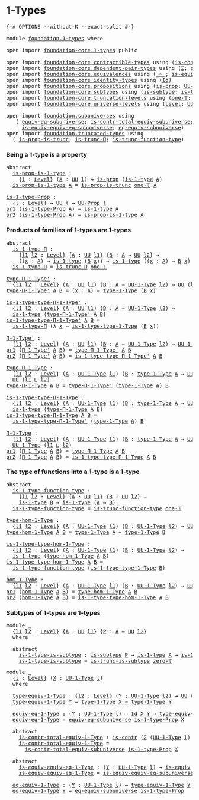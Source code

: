 # 1-Types

<pre class="Agda"><a id="20" class="Symbol">{-#</a> <a id="24" class="Keyword">OPTIONS</a> <a id="32" class="Pragma">--without-K</a> <a id="44" class="Pragma">--exact-split</a> <a id="58" class="Symbol">#-}</a>

<a id="63" class="Keyword">module</a> <a id="70" href="foundation.1-types.html" class="Module">foundation.1-types</a> <a id="89" class="Keyword">where</a>

<a id="96" class="Keyword">open</a> <a id="101" class="Keyword">import</a> <a id="108" href="foundation-core.1-types.html" class="Module">foundation-core.1-types</a> <a id="132" class="Keyword">public</a>

<a id="140" class="Keyword">open</a> <a id="145" class="Keyword">import</a> <a id="152" href="foundation-core.contractible-types.html" class="Module">foundation-core.contractible-types</a> <a id="187" class="Keyword">using</a> <a id="193" class="Symbol">(</a><a id="194" href="foundation-core.contractible-types.html#925" class="Function">is-contr</a><a id="202" class="Symbol">)</a>
<a id="204" class="Keyword">open</a> <a id="209" class="Keyword">import</a> <a id="216" href="foundation-core.dependent-pair-types.html" class="Module">foundation-core.dependent-pair-types</a> <a id="253" class="Keyword">using</a> <a id="259" class="Symbol">(</a><a id="260" href="foundation-core.dependent-pair-types.html#502" class="Record">Σ</a><a id="261" class="Symbol">;</a> <a id="263" href="foundation-core.dependent-pair-types.html#575" class="InductiveConstructor">pair</a><a id="267" class="Symbol">;</a> <a id="269" href="foundation-core.dependent-pair-types.html#592" class="Field">pr1</a><a id="272" class="Symbol">;</a> <a id="274" href="foundation-core.dependent-pair-types.html#604" class="Field">pr2</a><a id="277" class="Symbol">)</a>
<a id="279" class="Keyword">open</a> <a id="284" class="Keyword">import</a> <a id="291" href="foundation-core.equivalences.html" class="Module">foundation-core.equivalences</a> <a id="320" class="Keyword">using</a> <a id="326" class="Symbol">(</a><a id="327" href="foundation-core.equivalences.html#1607" class="Function Operator">_≃_</a><a id="330" class="Symbol">;</a> <a id="332" href="foundation-core.equivalences.html#1542" class="Function">is-equiv</a><a id="340" class="Symbol">)</a>
<a id="342" class="Keyword">open</a> <a id="347" class="Keyword">import</a> <a id="354" href="foundation-core.identity-types.html" class="Module">foundation-core.identity-types</a> <a id="385" class="Keyword">using</a> <a id="391" class="Symbol">(</a><a id="392" href="foundation-core.identity-types.html#641" class="Datatype">Id</a><a id="394" class="Symbol">)</a>
<a id="396" class="Keyword">open</a> <a id="401" class="Keyword">import</a> <a id="408" href="foundation-core.propositions.html" class="Module">foundation-core.propositions</a> <a id="437" class="Keyword">using</a> <a id="443" class="Symbol">(</a><a id="444" href="foundation-core.propositions.html#1246" class="Function">is-prop</a><a id="451" class="Symbol">;</a> <a id="453" href="foundation-core.propositions.html#1322" class="Function">UU-Prop</a><a id="460" class="Symbol">)</a>
<a id="462" class="Keyword">open</a> <a id="467" class="Keyword">import</a> <a id="474" href="foundation-core.subtypes.html" class="Module">foundation-core.subtypes</a> <a id="499" class="Keyword">using</a> <a id="505" class="Symbol">(</a><a id="506" href="foundation-core.subtypes.html#1875" class="Function">is-subtype</a><a id="516" class="Symbol">;</a> <a id="518" href="foundation-core.subtypes.html#3708" class="Function">is-trunc-is-subtype</a><a id="537" class="Symbol">)</a>
<a id="539" class="Keyword">open</a> <a id="544" class="Keyword">import</a> <a id="551" href="foundation-core.truncation-levels.html" class="Module">foundation-core.truncation-levels</a> <a id="585" class="Keyword">using</a> <a id="591" class="Symbol">(</a><a id="592" href="foundation-core.truncation-levels.html#517" class="Function">one-𝕋</a><a id="597" class="Symbol">;</a> <a id="599" href="foundation-core.truncation-levels.html#479" class="Function">zero-𝕋</a><a id="605" class="Symbol">)</a>
<a id="607" class="Keyword">open</a> <a id="612" class="Keyword">import</a> <a id="619" href="foundation-core.universe-levels.html" class="Module">foundation-core.universe-levels</a> <a id="651" class="Keyword">using</a> <a id="657" class="Symbol">(</a><a id="658" href="Agda.Primitive.html#597" class="Postulate">Level</a><a id="663" class="Symbol">;</a> <a id="665" href="foundation-core.universe-levels.html#222" class="Primitive">UU</a><a id="667" class="Symbol">;</a> <a id="669" href="Agda.Primitive.html#810" class="Primitive Operator">_⊔_</a><a id="672" class="Symbol">)</a>

<a id="675" class="Keyword">open</a> <a id="680" class="Keyword">import</a> <a id="687" href="foundation.subuniverses.html" class="Module">foundation.subuniverses</a> <a id="711" class="Keyword">using</a>
   <a id="720" class="Symbol">(</a> <a id="722" href="foundation.subuniverses.html#2900" class="Function">equiv-eq-subuniverse</a><a id="742" class="Symbol">;</a> <a id="744" href="foundation.subuniverses.html#3106" class="Function">is-contr-total-equiv-subuniverse</a><a id="776" class="Symbol">;</a>
     <a id="783" href="foundation.subuniverses.html#3486" class="Function">is-equiv-equiv-eq-subuniverse</a><a id="812" class="Symbol">;</a> <a id="814" href="foundation.subuniverses.html#3843" class="Function">eq-equiv-subuniverse</a><a id="834" class="Symbol">)</a>
<a id="836" class="Keyword">open</a> <a id="841" class="Keyword">import</a> <a id="848" href="foundation.truncated-types.html" class="Module">foundation.truncated-types</a> <a id="875" class="Keyword">using</a>
  <a id="883" class="Symbol">(</a> <a id="885" href="foundation.truncated-types.html#4327" class="Function">is-prop-is-trunc</a><a id="901" class="Symbol">;</a> <a id="903" href="foundation.truncated-types.html#1411" class="Function">is-trunc-Π</a><a id="913" class="Symbol">;</a> <a id="915" href="foundation.truncated-types.html#3294" class="Function">is-trunc-function-type</a><a id="937" class="Symbol">)</a>
</pre>
### Being a 1-type is a property

<pre class="Agda"><a id="986" class="Keyword">abstract</a>
  <a id="is-prop-is-1-type"></a><a id="997" href="foundation.1-types.html#997" class="Function">is-prop-is-1-type</a> <a id="1015" class="Symbol">:</a>
    <a id="1021" class="Symbol">{</a><a id="1022" href="foundation.1-types.html#1022" class="Bound">l</a> <a id="1024" class="Symbol">:</a> <a id="1026" href="Agda.Primitive.html#597" class="Postulate">Level</a><a id="1031" class="Symbol">}</a> <a id="1033" class="Symbol">(</a><a id="1034" href="foundation.1-types.html#1034" class="Bound">A</a> <a id="1036" class="Symbol">:</a> <a id="1038" href="foundation-core.universe-levels.html#222" class="Primitive">UU</a> <a id="1041" href="foundation.1-types.html#1022" class="Bound">l</a><a id="1042" class="Symbol">)</a> <a id="1044" class="Symbol">→</a> <a id="1046" href="foundation-core.propositions.html#1246" class="Function">is-prop</a> <a id="1054" class="Symbol">(</a><a id="1055" href="foundation-core.1-types.html#654" class="Function">is-1-type</a> <a id="1065" href="foundation.1-types.html#1034" class="Bound">A</a><a id="1066" class="Symbol">)</a>
  <a id="1070" href="foundation.1-types.html#997" class="Function">is-prop-is-1-type</a> <a id="1088" href="foundation.1-types.html#1088" class="Bound">A</a> <a id="1090" class="Symbol">=</a> <a id="1092" href="foundation.truncated-types.html#4327" class="Function">is-prop-is-trunc</a> <a id="1109" href="foundation-core.truncation-levels.html#517" class="Function">one-𝕋</a> <a id="1115" href="foundation.1-types.html#1088" class="Bound">A</a>

<a id="is-1-type-Prop"></a><a id="1118" href="foundation.1-types.html#1118" class="Function">is-1-type-Prop</a> <a id="1133" class="Symbol">:</a>
  <a id="1137" class="Symbol">{</a><a id="1138" href="foundation.1-types.html#1138" class="Bound">l</a> <a id="1140" class="Symbol">:</a> <a id="1142" href="Agda.Primitive.html#597" class="Postulate">Level</a><a id="1147" class="Symbol">}</a> <a id="1149" class="Symbol">→</a> <a id="1151" href="foundation-core.universe-levels.html#222" class="Primitive">UU</a> <a id="1154" href="foundation.1-types.html#1138" class="Bound">l</a> <a id="1156" class="Symbol">→</a> <a id="1158" href="foundation-core.propositions.html#1322" class="Function">UU-Prop</a> <a id="1166" href="foundation.1-types.html#1138" class="Bound">l</a>
<a id="1168" href="foundation-core.dependent-pair-types.html#592" class="Field">pr1</a> <a id="1172" class="Symbol">(</a><a id="1173" href="foundation.1-types.html#1118" class="Function">is-1-type-Prop</a> <a id="1188" href="foundation.1-types.html#1188" class="Bound">A</a><a id="1189" class="Symbol">)</a> <a id="1191" class="Symbol">=</a> <a id="1193" href="foundation-core.1-types.html#654" class="Function">is-1-type</a> <a id="1203" href="foundation.1-types.html#1188" class="Bound">A</a>
<a id="1205" href="foundation-core.dependent-pair-types.html#604" class="Field">pr2</a> <a id="1209" class="Symbol">(</a><a id="1210" href="foundation.1-types.html#1118" class="Function">is-1-type-Prop</a> <a id="1225" href="foundation.1-types.html#1225" class="Bound">A</a><a id="1226" class="Symbol">)</a> <a id="1228" class="Symbol">=</a> <a id="1230" href="foundation.1-types.html#997" class="Function">is-prop-is-1-type</a> <a id="1248" href="foundation.1-types.html#1225" class="Bound">A</a>
</pre>
### Products of families of 1-types are 1-types

<pre class="Agda"><a id="1312" class="Keyword">abstract</a>
  <a id="is-1-type-Π"></a><a id="1323" href="foundation.1-types.html#1323" class="Function">is-1-type-Π</a> <a id="1335" class="Symbol">:</a>
    <a id="1341" class="Symbol">{</a><a id="1342" href="foundation.1-types.html#1342" class="Bound">l1</a> <a id="1345" href="foundation.1-types.html#1345" class="Bound">l2</a> <a id="1348" class="Symbol">:</a> <a id="1350" href="Agda.Primitive.html#597" class="Postulate">Level</a><a id="1355" class="Symbol">}</a> <a id="1357" class="Symbol">{</a><a id="1358" href="foundation.1-types.html#1358" class="Bound">A</a> <a id="1360" class="Symbol">:</a> <a id="1362" href="foundation-core.universe-levels.html#222" class="Primitive">UU</a> <a id="1365" href="foundation.1-types.html#1342" class="Bound">l1</a><a id="1367" class="Symbol">}</a> <a id="1369" class="Symbol">{</a><a id="1370" href="foundation.1-types.html#1370" class="Bound">B</a> <a id="1372" class="Symbol">:</a> <a id="1374" href="foundation.1-types.html#1358" class="Bound">A</a> <a id="1376" class="Symbol">→</a> <a id="1378" href="foundation-core.universe-levels.html#222" class="Primitive">UU</a> <a id="1381" href="foundation.1-types.html#1345" class="Bound">l2</a><a id="1383" class="Symbol">}</a> <a id="1385" class="Symbol">→</a>
    <a id="1391" class="Symbol">((</a><a id="1393" href="foundation.1-types.html#1393" class="Bound">x</a> <a id="1395" class="Symbol">:</a> <a id="1397" href="foundation.1-types.html#1358" class="Bound">A</a><a id="1398" class="Symbol">)</a> <a id="1400" class="Symbol">→</a> <a id="1402" href="foundation-core.1-types.html#654" class="Function">is-1-type</a> <a id="1412" class="Symbol">(</a><a id="1413" href="foundation.1-types.html#1370" class="Bound">B</a> <a id="1415" href="foundation.1-types.html#1393" class="Bound">x</a><a id="1416" class="Symbol">))</a> <a id="1419" class="Symbol">→</a> <a id="1421" href="foundation-core.1-types.html#654" class="Function">is-1-type</a> <a id="1431" class="Symbol">((</a><a id="1433" href="foundation.1-types.html#1433" class="Bound">x</a> <a id="1435" class="Symbol">:</a> <a id="1437" href="foundation.1-types.html#1358" class="Bound">A</a><a id="1438" class="Symbol">)</a> <a id="1440" class="Symbol">→</a> <a id="1442" href="foundation.1-types.html#1370" class="Bound">B</a> <a id="1444" href="foundation.1-types.html#1433" class="Bound">x</a><a id="1445" class="Symbol">)</a>
  <a id="1449" href="foundation.1-types.html#1323" class="Function">is-1-type-Π</a> <a id="1461" class="Symbol">=</a> <a id="1463" href="foundation.truncated-types.html#1411" class="Function">is-trunc-Π</a> <a id="1474" href="foundation-core.truncation-levels.html#517" class="Function">one-𝕋</a>

<a id="type-Π-1-Type&#39;"></a><a id="1481" href="foundation.1-types.html#1481" class="Function">type-Π-1-Type&#39;</a> <a id="1496" class="Symbol">:</a>
  <a id="1500" class="Symbol">{</a><a id="1501" href="foundation.1-types.html#1501" class="Bound">l1</a> <a id="1504" href="foundation.1-types.html#1504" class="Bound">l2</a> <a id="1507" class="Symbol">:</a> <a id="1509" href="Agda.Primitive.html#597" class="Postulate">Level</a><a id="1514" class="Symbol">}</a> <a id="1516" class="Symbol">(</a><a id="1517" href="foundation.1-types.html#1517" class="Bound">A</a> <a id="1519" class="Symbol">:</a> <a id="1521" href="foundation-core.universe-levels.html#222" class="Primitive">UU</a> <a id="1524" href="foundation.1-types.html#1501" class="Bound">l1</a><a id="1526" class="Symbol">)</a> <a id="1528" class="Symbol">(</a><a id="1529" href="foundation.1-types.html#1529" class="Bound">B</a> <a id="1531" class="Symbol">:</a> <a id="1533" href="foundation.1-types.html#1517" class="Bound">A</a> <a id="1535" class="Symbol">→</a> <a id="1537" href="foundation-core.1-types.html#720" class="Function">UU-1-Type</a> <a id="1547" href="foundation.1-types.html#1504" class="Bound">l2</a><a id="1549" class="Symbol">)</a> <a id="1551" class="Symbol">→</a> <a id="1553" href="foundation-core.universe-levels.html#222" class="Primitive">UU</a> <a id="1556" class="Symbol">(</a><a id="1557" href="foundation.1-types.html#1501" class="Bound">l1</a> <a id="1560" href="Agda.Primitive.html#810" class="Primitive Operator">⊔</a> <a id="1562" href="foundation.1-types.html#1504" class="Bound">l2</a><a id="1564" class="Symbol">)</a>
<a id="1566" href="foundation.1-types.html#1481" class="Function">type-Π-1-Type&#39;</a> <a id="1581" href="foundation.1-types.html#1581" class="Bound">A</a> <a id="1583" href="foundation.1-types.html#1583" class="Bound">B</a> <a id="1585" class="Symbol">=</a> <a id="1587" class="Symbol">(</a><a id="1588" href="foundation.1-types.html#1588" class="Bound">x</a> <a id="1590" class="Symbol">:</a> <a id="1592" href="foundation.1-types.html#1581" class="Bound">A</a><a id="1593" class="Symbol">)</a> <a id="1595" class="Symbol">→</a> <a id="1597" href="foundation-core.1-types.html#792" class="Function">type-1-Type</a> <a id="1609" class="Symbol">(</a><a id="1610" href="foundation.1-types.html#1583" class="Bound">B</a> <a id="1612" href="foundation.1-types.html#1588" class="Bound">x</a><a id="1613" class="Symbol">)</a>

<a id="is-1-type-type-Π-1-Type&#39;"></a><a id="1616" href="foundation.1-types.html#1616" class="Function">is-1-type-type-Π-1-Type&#39;</a> <a id="1641" class="Symbol">:</a>
  <a id="1645" class="Symbol">{</a><a id="1646" href="foundation.1-types.html#1646" class="Bound">l1</a> <a id="1649" href="foundation.1-types.html#1649" class="Bound">l2</a> <a id="1652" class="Symbol">:</a> <a id="1654" href="Agda.Primitive.html#597" class="Postulate">Level</a><a id="1659" class="Symbol">}</a> <a id="1661" class="Symbol">(</a><a id="1662" href="foundation.1-types.html#1662" class="Bound">A</a> <a id="1664" class="Symbol">:</a> <a id="1666" href="foundation-core.universe-levels.html#222" class="Primitive">UU</a> <a id="1669" href="foundation.1-types.html#1646" class="Bound">l1</a><a id="1671" class="Symbol">)</a> <a id="1673" class="Symbol">(</a><a id="1674" href="foundation.1-types.html#1674" class="Bound">B</a> <a id="1676" class="Symbol">:</a> <a id="1678" href="foundation.1-types.html#1662" class="Bound">A</a> <a id="1680" class="Symbol">→</a> <a id="1682" href="foundation-core.1-types.html#720" class="Function">UU-1-Type</a> <a id="1692" href="foundation.1-types.html#1649" class="Bound">l2</a><a id="1694" class="Symbol">)</a> <a id="1696" class="Symbol">→</a>
  <a id="1700" href="foundation-core.1-types.html#654" class="Function">is-1-type</a> <a id="1710" class="Symbol">(</a><a id="1711" href="foundation.1-types.html#1481" class="Function">type-Π-1-Type&#39;</a> <a id="1726" href="foundation.1-types.html#1662" class="Bound">A</a> <a id="1728" href="foundation.1-types.html#1674" class="Bound">B</a><a id="1729" class="Symbol">)</a>
<a id="1731" href="foundation.1-types.html#1616" class="Function">is-1-type-type-Π-1-Type&#39;</a> <a id="1756" href="foundation.1-types.html#1756" class="Bound">A</a> <a id="1758" href="foundation.1-types.html#1758" class="Bound">B</a> <a id="1760" class="Symbol">=</a>
  <a id="1764" href="foundation.1-types.html#1323" class="Function">is-1-type-Π</a> <a id="1776" class="Symbol">(λ</a> <a id="1779" href="foundation.1-types.html#1779" class="Bound">x</a> <a id="1781" class="Symbol">→</a> <a id="1783" href="foundation-core.1-types.html#869" class="Function">is-1-type-type-1-Type</a> <a id="1805" class="Symbol">(</a><a id="1806" href="foundation.1-types.html#1758" class="Bound">B</a> <a id="1808" href="foundation.1-types.html#1779" class="Bound">x</a><a id="1809" class="Symbol">))</a>

<a id="Π-1-Type&#39;"></a><a id="1813" href="foundation.1-types.html#1813" class="Function">Π-1-Type&#39;</a> <a id="1823" class="Symbol">:</a>
  <a id="1827" class="Symbol">{</a><a id="1828" href="foundation.1-types.html#1828" class="Bound">l1</a> <a id="1831" href="foundation.1-types.html#1831" class="Bound">l2</a> <a id="1834" class="Symbol">:</a> <a id="1836" href="Agda.Primitive.html#597" class="Postulate">Level</a><a id="1841" class="Symbol">}</a> <a id="1843" class="Symbol">(</a><a id="1844" href="foundation.1-types.html#1844" class="Bound">A</a> <a id="1846" class="Symbol">:</a> <a id="1848" href="foundation-core.universe-levels.html#222" class="Primitive">UU</a> <a id="1851" href="foundation.1-types.html#1828" class="Bound">l1</a><a id="1853" class="Symbol">)</a> <a id="1855" class="Symbol">(</a><a id="1856" href="foundation.1-types.html#1856" class="Bound">B</a> <a id="1858" class="Symbol">:</a> <a id="1860" href="foundation.1-types.html#1844" class="Bound">A</a> <a id="1862" class="Symbol">→</a> <a id="1864" href="foundation-core.1-types.html#720" class="Function">UU-1-Type</a> <a id="1874" href="foundation.1-types.html#1831" class="Bound">l2</a><a id="1876" class="Symbol">)</a> <a id="1878" class="Symbol">→</a> <a id="1880" href="foundation-core.1-types.html#720" class="Function">UU-1-Type</a> <a id="1890" class="Symbol">(</a><a id="1891" href="foundation.1-types.html#1828" class="Bound">l1</a> <a id="1894" href="Agda.Primitive.html#810" class="Primitive Operator">⊔</a> <a id="1896" href="foundation.1-types.html#1831" class="Bound">l2</a><a id="1898" class="Symbol">)</a>
<a id="1900" href="foundation-core.dependent-pair-types.html#592" class="Field">pr1</a> <a id="1904" class="Symbol">(</a><a id="1905" href="foundation.1-types.html#1813" class="Function">Π-1-Type&#39;</a> <a id="1915" href="foundation.1-types.html#1915" class="Bound">A</a> <a id="1917" href="foundation.1-types.html#1917" class="Bound">B</a><a id="1918" class="Symbol">)</a> <a id="1920" class="Symbol">=</a> <a id="1922" href="foundation.1-types.html#1481" class="Function">type-Π-1-Type&#39;</a> <a id="1937" href="foundation.1-types.html#1915" class="Bound">A</a> <a id="1939" href="foundation.1-types.html#1917" class="Bound">B</a>
<a id="1941" href="foundation-core.dependent-pair-types.html#604" class="Field">pr2</a> <a id="1945" class="Symbol">(</a><a id="1946" href="foundation.1-types.html#1813" class="Function">Π-1-Type&#39;</a> <a id="1956" href="foundation.1-types.html#1956" class="Bound">A</a> <a id="1958" href="foundation.1-types.html#1958" class="Bound">B</a><a id="1959" class="Symbol">)</a> <a id="1961" class="Symbol">=</a> <a id="1963" href="foundation.1-types.html#1616" class="Function">is-1-type-type-Π-1-Type&#39;</a> <a id="1988" href="foundation.1-types.html#1956" class="Bound">A</a> <a id="1990" href="foundation.1-types.html#1958" class="Bound">B</a>

<a id="type-Π-1-Type"></a><a id="1993" href="foundation.1-types.html#1993" class="Function">type-Π-1-Type</a> <a id="2007" class="Symbol">:</a>
  <a id="2011" class="Symbol">{</a><a id="2012" href="foundation.1-types.html#2012" class="Bound">l1</a> <a id="2015" href="foundation.1-types.html#2015" class="Bound">l2</a> <a id="2018" class="Symbol">:</a> <a id="2020" href="Agda.Primitive.html#597" class="Postulate">Level</a><a id="2025" class="Symbol">}</a> <a id="2027" class="Symbol">(</a><a id="2028" href="foundation.1-types.html#2028" class="Bound">A</a> <a id="2030" class="Symbol">:</a> <a id="2032" href="foundation-core.1-types.html#720" class="Function">UU-1-Type</a> <a id="2042" href="foundation.1-types.html#2012" class="Bound">l1</a><a id="2044" class="Symbol">)</a> <a id="2046" class="Symbol">(</a><a id="2047" href="foundation.1-types.html#2047" class="Bound">B</a> <a id="2049" class="Symbol">:</a> <a id="2051" href="foundation-core.1-types.html#792" class="Function">type-1-Type</a> <a id="2063" href="foundation.1-types.html#2028" class="Bound">A</a> <a id="2065" class="Symbol">→</a> <a id="2067" href="foundation-core.1-types.html#720" class="Function">UU-1-Type</a> <a id="2077" href="foundation.1-types.html#2015" class="Bound">l2</a><a id="2079" class="Symbol">)</a> <a id="2081" class="Symbol">→</a>
  <a id="2085" href="foundation-core.universe-levels.html#222" class="Primitive">UU</a> <a id="2088" class="Symbol">(</a><a id="2089" href="foundation.1-types.html#2012" class="Bound">l1</a> <a id="2092" href="Agda.Primitive.html#810" class="Primitive Operator">⊔</a> <a id="2094" href="foundation.1-types.html#2015" class="Bound">l2</a><a id="2096" class="Symbol">)</a>
<a id="2098" href="foundation.1-types.html#1993" class="Function">type-Π-1-Type</a> <a id="2112" href="foundation.1-types.html#2112" class="Bound">A</a> <a id="2114" href="foundation.1-types.html#2114" class="Bound">B</a> <a id="2116" class="Symbol">=</a> <a id="2118" href="foundation.1-types.html#1481" class="Function">type-Π-1-Type&#39;</a> <a id="2133" class="Symbol">(</a><a id="2134" href="foundation-core.1-types.html#792" class="Function">type-1-Type</a> <a id="2146" href="foundation.1-types.html#2112" class="Bound">A</a><a id="2147" class="Symbol">)</a> <a id="2149" href="foundation.1-types.html#2114" class="Bound">B</a>

<a id="is-1-type-type-Π-1-Type"></a><a id="2152" href="foundation.1-types.html#2152" class="Function">is-1-type-type-Π-1-Type</a> <a id="2176" class="Symbol">:</a>
  <a id="2180" class="Symbol">{</a><a id="2181" href="foundation.1-types.html#2181" class="Bound">l1</a> <a id="2184" href="foundation.1-types.html#2184" class="Bound">l2</a> <a id="2187" class="Symbol">:</a> <a id="2189" href="Agda.Primitive.html#597" class="Postulate">Level</a><a id="2194" class="Symbol">}</a> <a id="2196" class="Symbol">(</a><a id="2197" href="foundation.1-types.html#2197" class="Bound">A</a> <a id="2199" class="Symbol">:</a> <a id="2201" href="foundation-core.1-types.html#720" class="Function">UU-1-Type</a> <a id="2211" href="foundation.1-types.html#2181" class="Bound">l1</a><a id="2213" class="Symbol">)</a> <a id="2215" class="Symbol">(</a><a id="2216" href="foundation.1-types.html#2216" class="Bound">B</a> <a id="2218" class="Symbol">:</a> <a id="2220" href="foundation-core.1-types.html#792" class="Function">type-1-Type</a> <a id="2232" href="foundation.1-types.html#2197" class="Bound">A</a> <a id="2234" class="Symbol">→</a> <a id="2236" href="foundation-core.1-types.html#720" class="Function">UU-1-Type</a> <a id="2246" href="foundation.1-types.html#2184" class="Bound">l2</a><a id="2248" class="Symbol">)</a> <a id="2250" class="Symbol">→</a>
  <a id="2254" href="foundation-core.1-types.html#654" class="Function">is-1-type</a> <a id="2264" class="Symbol">(</a><a id="2265" href="foundation.1-types.html#1993" class="Function">type-Π-1-Type</a> <a id="2279" href="foundation.1-types.html#2197" class="Bound">A</a> <a id="2281" href="foundation.1-types.html#2216" class="Bound">B</a><a id="2282" class="Symbol">)</a>
<a id="2284" href="foundation.1-types.html#2152" class="Function">is-1-type-type-Π-1-Type</a> <a id="2308" href="foundation.1-types.html#2308" class="Bound">A</a> <a id="2310" href="foundation.1-types.html#2310" class="Bound">B</a> <a id="2312" class="Symbol">=</a>
  <a id="2316" href="foundation.1-types.html#1616" class="Function">is-1-type-type-Π-1-Type&#39;</a> <a id="2341" class="Symbol">(</a><a id="2342" href="foundation-core.1-types.html#792" class="Function">type-1-Type</a> <a id="2354" href="foundation.1-types.html#2308" class="Bound">A</a><a id="2355" class="Symbol">)</a> <a id="2357" href="foundation.1-types.html#2310" class="Bound">B</a>

<a id="Π-1-Type"></a><a id="2360" href="foundation.1-types.html#2360" class="Function">Π-1-Type</a> <a id="2369" class="Symbol">:</a>
  <a id="2373" class="Symbol">{</a><a id="2374" href="foundation.1-types.html#2374" class="Bound">l1</a> <a id="2377" href="foundation.1-types.html#2377" class="Bound">l2</a> <a id="2380" class="Symbol">:</a> <a id="2382" href="Agda.Primitive.html#597" class="Postulate">Level</a><a id="2387" class="Symbol">}</a> <a id="2389" class="Symbol">(</a><a id="2390" href="foundation.1-types.html#2390" class="Bound">A</a> <a id="2392" class="Symbol">:</a> <a id="2394" href="foundation-core.1-types.html#720" class="Function">UU-1-Type</a> <a id="2404" href="foundation.1-types.html#2374" class="Bound">l1</a><a id="2406" class="Symbol">)</a> <a id="2408" class="Symbol">(</a><a id="2409" href="foundation.1-types.html#2409" class="Bound">B</a> <a id="2411" class="Symbol">:</a> <a id="2413" href="foundation-core.1-types.html#792" class="Function">type-1-Type</a> <a id="2425" href="foundation.1-types.html#2390" class="Bound">A</a> <a id="2427" class="Symbol">→</a> <a id="2429" href="foundation-core.1-types.html#720" class="Function">UU-1-Type</a> <a id="2439" href="foundation.1-types.html#2377" class="Bound">l2</a><a id="2441" class="Symbol">)</a> <a id="2443" class="Symbol">→</a>
  <a id="2447" href="foundation-core.1-types.html#720" class="Function">UU-1-Type</a> <a id="2457" class="Symbol">(</a><a id="2458" href="foundation.1-types.html#2374" class="Bound">l1</a> <a id="2461" href="Agda.Primitive.html#810" class="Primitive Operator">⊔</a> <a id="2463" href="foundation.1-types.html#2377" class="Bound">l2</a><a id="2465" class="Symbol">)</a>
<a id="2467" href="foundation-core.dependent-pair-types.html#592" class="Field">pr1</a> <a id="2471" class="Symbol">(</a><a id="2472" href="foundation.1-types.html#2360" class="Function">Π-1-Type</a> <a id="2481" href="foundation.1-types.html#2481" class="Bound">A</a> <a id="2483" href="foundation.1-types.html#2483" class="Bound">B</a><a id="2484" class="Symbol">)</a> <a id="2486" class="Symbol">=</a> <a id="2488" href="foundation.1-types.html#1993" class="Function">type-Π-1-Type</a> <a id="2502" href="foundation.1-types.html#2481" class="Bound">A</a> <a id="2504" href="foundation.1-types.html#2483" class="Bound">B</a>
<a id="2506" href="foundation-core.dependent-pair-types.html#604" class="Field">pr2</a> <a id="2510" class="Symbol">(</a><a id="2511" href="foundation.1-types.html#2360" class="Function">Π-1-Type</a> <a id="2520" href="foundation.1-types.html#2520" class="Bound">A</a> <a id="2522" href="foundation.1-types.html#2522" class="Bound">B</a><a id="2523" class="Symbol">)</a> <a id="2525" class="Symbol">=</a> <a id="2527" href="foundation.1-types.html#2152" class="Function">is-1-type-type-Π-1-Type</a> <a id="2551" href="foundation.1-types.html#2520" class="Bound">A</a> <a id="2553" href="foundation.1-types.html#2522" class="Bound">B</a>
</pre>
### The type of functions into a 1-type is a 1-type

<pre class="Agda"><a id="2621" class="Keyword">abstract</a>
  <a id="is-1-type-function-type"></a><a id="2632" href="foundation.1-types.html#2632" class="Function">is-1-type-function-type</a> <a id="2656" class="Symbol">:</a>
    <a id="2662" class="Symbol">{</a><a id="2663" href="foundation.1-types.html#2663" class="Bound">l1</a> <a id="2666" href="foundation.1-types.html#2666" class="Bound">l2</a> <a id="2669" class="Symbol">:</a> <a id="2671" href="Agda.Primitive.html#597" class="Postulate">Level</a><a id="2676" class="Symbol">}</a> <a id="2678" class="Symbol">{</a><a id="2679" href="foundation.1-types.html#2679" class="Bound">A</a> <a id="2681" class="Symbol">:</a> <a id="2683" href="foundation-core.universe-levels.html#222" class="Primitive">UU</a> <a id="2686" href="foundation.1-types.html#2663" class="Bound">l1</a><a id="2688" class="Symbol">}</a> <a id="2690" class="Symbol">{</a><a id="2691" href="foundation.1-types.html#2691" class="Bound">B</a> <a id="2693" class="Symbol">:</a> <a id="2695" href="foundation-core.universe-levels.html#222" class="Primitive">UU</a> <a id="2698" href="foundation.1-types.html#2666" class="Bound">l2</a><a id="2700" class="Symbol">}</a> <a id="2702" class="Symbol">→</a>
    <a id="2708" href="foundation-core.1-types.html#654" class="Function">is-1-type</a> <a id="2718" href="foundation.1-types.html#2691" class="Bound">B</a> <a id="2720" class="Symbol">→</a> <a id="2722" href="foundation-core.1-types.html#654" class="Function">is-1-type</a> <a id="2732" class="Symbol">(</a><a id="2733" href="foundation.1-types.html#2679" class="Bound">A</a> <a id="2735" class="Symbol">→</a> <a id="2737" href="foundation.1-types.html#2691" class="Bound">B</a><a id="2738" class="Symbol">)</a>
  <a id="2742" href="foundation.1-types.html#2632" class="Function">is-1-type-function-type</a> <a id="2766" class="Symbol">=</a> <a id="2768" href="foundation.truncated-types.html#3294" class="Function">is-trunc-function-type</a> <a id="2791" href="foundation-core.truncation-levels.html#517" class="Function">one-𝕋</a>

<a id="type-hom-1-Type"></a><a id="2798" href="foundation.1-types.html#2798" class="Function">type-hom-1-Type</a> <a id="2814" class="Symbol">:</a>
  <a id="2818" class="Symbol">{</a><a id="2819" href="foundation.1-types.html#2819" class="Bound">l1</a> <a id="2822" href="foundation.1-types.html#2822" class="Bound">l2</a> <a id="2825" class="Symbol">:</a> <a id="2827" href="Agda.Primitive.html#597" class="Postulate">Level</a><a id="2832" class="Symbol">}</a> <a id="2834" class="Symbol">(</a><a id="2835" href="foundation.1-types.html#2835" class="Bound">A</a> <a id="2837" class="Symbol">:</a> <a id="2839" href="foundation-core.1-types.html#720" class="Function">UU-1-Type</a> <a id="2849" href="foundation.1-types.html#2819" class="Bound">l1</a><a id="2851" class="Symbol">)</a> <a id="2853" class="Symbol">(</a><a id="2854" href="foundation.1-types.html#2854" class="Bound">B</a> <a id="2856" class="Symbol">:</a> <a id="2858" href="foundation-core.1-types.html#720" class="Function">UU-1-Type</a> <a id="2868" href="foundation.1-types.html#2822" class="Bound">l2</a><a id="2870" class="Symbol">)</a> <a id="2872" class="Symbol">→</a> <a id="2874" href="foundation-core.universe-levels.html#222" class="Primitive">UU</a> <a id="2877" class="Symbol">(</a><a id="2878" href="foundation.1-types.html#2819" class="Bound">l1</a> <a id="2881" href="Agda.Primitive.html#810" class="Primitive Operator">⊔</a> <a id="2883" href="foundation.1-types.html#2822" class="Bound">l2</a><a id="2885" class="Symbol">)</a>
<a id="2887" href="foundation.1-types.html#2798" class="Function">type-hom-1-Type</a> <a id="2903" href="foundation.1-types.html#2903" class="Bound">A</a> <a id="2905" href="foundation.1-types.html#2905" class="Bound">B</a> <a id="2907" class="Symbol">=</a> <a id="2909" href="foundation-core.1-types.html#792" class="Function">type-1-Type</a> <a id="2921" href="foundation.1-types.html#2903" class="Bound">A</a> <a id="2923" class="Symbol">→</a> <a id="2925" href="foundation-core.1-types.html#792" class="Function">type-1-Type</a> <a id="2937" href="foundation.1-types.html#2905" class="Bound">B</a>

<a id="is-1-type-type-hom-1-Type"></a><a id="2940" href="foundation.1-types.html#2940" class="Function">is-1-type-type-hom-1-Type</a> <a id="2966" class="Symbol">:</a>
  <a id="2970" class="Symbol">{</a><a id="2971" href="foundation.1-types.html#2971" class="Bound">l1</a> <a id="2974" href="foundation.1-types.html#2974" class="Bound">l2</a> <a id="2977" class="Symbol">:</a> <a id="2979" href="Agda.Primitive.html#597" class="Postulate">Level</a><a id="2984" class="Symbol">}</a> <a id="2986" class="Symbol">(</a><a id="2987" href="foundation.1-types.html#2987" class="Bound">A</a> <a id="2989" class="Symbol">:</a> <a id="2991" href="foundation-core.1-types.html#720" class="Function">UU-1-Type</a> <a id="3001" href="foundation.1-types.html#2971" class="Bound">l1</a><a id="3003" class="Symbol">)</a> <a id="3005" class="Symbol">(</a><a id="3006" href="foundation.1-types.html#3006" class="Bound">B</a> <a id="3008" class="Symbol">:</a> <a id="3010" href="foundation-core.1-types.html#720" class="Function">UU-1-Type</a> <a id="3020" href="foundation.1-types.html#2974" class="Bound">l2</a><a id="3022" class="Symbol">)</a> <a id="3024" class="Symbol">→</a>
  <a id="3028" href="foundation-core.1-types.html#654" class="Function">is-1-type</a> <a id="3038" class="Symbol">(</a><a id="3039" href="foundation.1-types.html#2798" class="Function">type-hom-1-Type</a> <a id="3055" href="foundation.1-types.html#2987" class="Bound">A</a> <a id="3057" href="foundation.1-types.html#3006" class="Bound">B</a><a id="3058" class="Symbol">)</a>
<a id="3060" href="foundation.1-types.html#2940" class="Function">is-1-type-type-hom-1-Type</a> <a id="3086" href="foundation.1-types.html#3086" class="Bound">A</a> <a id="3088" href="foundation.1-types.html#3088" class="Bound">B</a> <a id="3090" class="Symbol">=</a>
  <a id="3094" href="foundation.1-types.html#2632" class="Function">is-1-type-function-type</a> <a id="3118" class="Symbol">(</a><a id="3119" href="foundation-core.1-types.html#869" class="Function">is-1-type-type-1-Type</a> <a id="3141" href="foundation.1-types.html#3088" class="Bound">B</a><a id="3142" class="Symbol">)</a>

<a id="hom-1-Type"></a><a id="3145" href="foundation.1-types.html#3145" class="Function">hom-1-Type</a> <a id="3156" class="Symbol">:</a>
  <a id="3160" class="Symbol">{</a><a id="3161" href="foundation.1-types.html#3161" class="Bound">l1</a> <a id="3164" href="foundation.1-types.html#3164" class="Bound">l2</a> <a id="3167" class="Symbol">:</a> <a id="3169" href="Agda.Primitive.html#597" class="Postulate">Level</a><a id="3174" class="Symbol">}</a> <a id="3176" class="Symbol">(</a><a id="3177" href="foundation.1-types.html#3177" class="Bound">A</a> <a id="3179" class="Symbol">:</a> <a id="3181" href="foundation-core.1-types.html#720" class="Function">UU-1-Type</a> <a id="3191" href="foundation.1-types.html#3161" class="Bound">l1</a><a id="3193" class="Symbol">)</a> <a id="3195" class="Symbol">(</a><a id="3196" href="foundation.1-types.html#3196" class="Bound">B</a> <a id="3198" class="Symbol">:</a> <a id="3200" href="foundation-core.1-types.html#720" class="Function">UU-1-Type</a> <a id="3210" href="foundation.1-types.html#3164" class="Bound">l2</a><a id="3212" class="Symbol">)</a> <a id="3214" class="Symbol">→</a> <a id="3216" href="foundation-core.1-types.html#720" class="Function">UU-1-Type</a> <a id="3226" class="Symbol">(</a><a id="3227" href="foundation.1-types.html#3161" class="Bound">l1</a> <a id="3230" href="Agda.Primitive.html#810" class="Primitive Operator">⊔</a> <a id="3232" href="foundation.1-types.html#3164" class="Bound">l2</a><a id="3234" class="Symbol">)</a>
<a id="3236" href="foundation-core.dependent-pair-types.html#592" class="Field">pr1</a> <a id="3240" class="Symbol">(</a><a id="3241" href="foundation.1-types.html#3145" class="Function">hom-1-Type</a> <a id="3252" href="foundation.1-types.html#3252" class="Bound">A</a> <a id="3254" href="foundation.1-types.html#3254" class="Bound">B</a><a id="3255" class="Symbol">)</a> <a id="3257" class="Symbol">=</a> <a id="3259" href="foundation.1-types.html#2798" class="Function">type-hom-1-Type</a> <a id="3275" href="foundation.1-types.html#3252" class="Bound">A</a> <a id="3277" href="foundation.1-types.html#3254" class="Bound">B</a>
<a id="3279" href="foundation-core.dependent-pair-types.html#604" class="Field">pr2</a> <a id="3283" class="Symbol">(</a><a id="3284" href="foundation.1-types.html#3145" class="Function">hom-1-Type</a> <a id="3295" href="foundation.1-types.html#3295" class="Bound">A</a> <a id="3297" href="foundation.1-types.html#3297" class="Bound">B</a><a id="3298" class="Symbol">)</a> <a id="3300" class="Symbol">=</a> <a id="3302" href="foundation.1-types.html#2940" class="Function">is-1-type-type-hom-1-Type</a> <a id="3328" href="foundation.1-types.html#3295" class="Bound">A</a> <a id="3330" href="foundation.1-types.html#3297" class="Bound">B</a>
</pre>
### Subtypes of 1-types are 1-types

<pre class="Agda"><a id="3382" class="Keyword">module</a> <a id="3389" href="foundation.1-types.html#3389" class="Module">_</a>
  <a id="3393" class="Symbol">{</a><a id="3394" href="foundation.1-types.html#3394" class="Bound">l1</a> <a id="3397" href="foundation.1-types.html#3397" class="Bound">l2</a> <a id="3400" class="Symbol">:</a> <a id="3402" href="Agda.Primitive.html#597" class="Postulate">Level</a><a id="3407" class="Symbol">}</a> <a id="3409" class="Symbol">{</a><a id="3410" href="foundation.1-types.html#3410" class="Bound">A</a> <a id="3412" class="Symbol">:</a> <a id="3414" href="foundation-core.universe-levels.html#222" class="Primitive">UU</a> <a id="3417" href="foundation.1-types.html#3394" class="Bound">l1</a><a id="3419" class="Symbol">}</a> <a id="3421" class="Symbol">{</a><a id="3422" href="foundation.1-types.html#3422" class="Bound">P</a> <a id="3424" class="Symbol">:</a> <a id="3426" href="foundation.1-types.html#3410" class="Bound">A</a> <a id="3428" class="Symbol">→</a> <a id="3430" href="foundation-core.universe-levels.html#222" class="Primitive">UU</a> <a id="3433" href="foundation.1-types.html#3397" class="Bound">l2</a><a id="3435" class="Symbol">}</a>
  <a id="3439" class="Keyword">where</a>

  <a id="3448" class="Keyword">abstract</a>
    <a id="3461" href="foundation.1-types.html#3461" class="Function">is-1-type-is-subtype</a> <a id="3482" class="Symbol">:</a> <a id="3484" href="foundation-core.subtypes.html#1875" class="Function">is-subtype</a> <a id="3495" href="foundation.1-types.html#3422" class="Bound">P</a> <a id="3497" class="Symbol">→</a> <a id="3499" href="foundation-core.1-types.html#654" class="Function">is-1-type</a> <a id="3509" href="foundation.1-types.html#3410" class="Bound">A</a> <a id="3511" class="Symbol">→</a> <a id="3513" href="foundation-core.1-types.html#654" class="Function">is-1-type</a> <a id="3523" class="Symbol">(</a><a id="3524" href="foundation-core.dependent-pair-types.html#502" class="Record">Σ</a> <a id="3526" href="foundation.1-types.html#3410" class="Bound">A</a> <a id="3528" href="foundation.1-types.html#3422" class="Bound">P</a><a id="3529" class="Symbol">)</a>
    <a id="3535" href="foundation.1-types.html#3461" class="Function">is-1-type-is-subtype</a> <a id="3556" class="Symbol">=</a> <a id="3558" href="foundation-core.subtypes.html#3708" class="Function">is-trunc-is-subtype</a> <a id="3578" href="foundation-core.truncation-levels.html#479" class="Function">zero-𝕋</a>
</pre>
<pre class="Agda"><a id="3598" class="Keyword">module</a> <a id="3605" href="foundation.1-types.html#3605" class="Module">_</a>
  <a id="3609" class="Symbol">{</a><a id="3610" href="foundation.1-types.html#3610" class="Bound">l</a> <a id="3612" class="Symbol">:</a> <a id="3614" href="Agda.Primitive.html#597" class="Postulate">Level</a><a id="3619" class="Symbol">}</a> <a id="3621" class="Symbol">(</a><a id="3622" href="foundation.1-types.html#3622" class="Bound">X</a> <a id="3624" class="Symbol">:</a> <a id="3626" href="foundation-core.1-types.html#720" class="Function">UU-1-Type</a> <a id="3636" href="foundation.1-types.html#3610" class="Bound">l</a><a id="3637" class="Symbol">)</a>
  <a id="3641" class="Keyword">where</a>

  <a id="3650" href="foundation.1-types.html#3650" class="Function">type-equiv-1-Type</a> <a id="3668" class="Symbol">:</a> <a id="3670" class="Symbol">{</a><a id="3671" href="foundation.1-types.html#3671" class="Bound">l2</a> <a id="3674" class="Symbol">:</a> <a id="3676" href="Agda.Primitive.html#597" class="Postulate">Level</a><a id="3681" class="Symbol">}</a> <a id="3683" class="Symbol">(</a><a id="3684" href="foundation.1-types.html#3684" class="Bound">Y</a> <a id="3686" class="Symbol">:</a> <a id="3688" href="foundation-core.1-types.html#720" class="Function">UU-1-Type</a> <a id="3698" href="foundation.1-types.html#3671" class="Bound">l2</a><a id="3700" class="Symbol">)</a> <a id="3702" class="Symbol">→</a> <a id="3704" href="foundation-core.universe-levels.html#222" class="Primitive">UU</a> <a id="3707" class="Symbol">(</a><a id="3708" href="foundation.1-types.html#3610" class="Bound">l</a> <a id="3710" href="Agda.Primitive.html#810" class="Primitive Operator">⊔</a> <a id="3712" href="foundation.1-types.html#3671" class="Bound">l2</a><a id="3714" class="Symbol">)</a>
  <a id="3718" href="foundation.1-types.html#3650" class="Function">type-equiv-1-Type</a> <a id="3736" href="foundation.1-types.html#3736" class="Bound">Y</a> <a id="3738" class="Symbol">=</a> <a id="3740" href="foundation-core.1-types.html#792" class="Function">type-1-Type</a> <a id="3752" href="foundation.1-types.html#3622" class="Bound">X</a> <a id="3754" href="foundation-core.equivalences.html#1607" class="Function Operator">≃</a> <a id="3756" href="foundation-core.1-types.html#792" class="Function">type-1-Type</a> <a id="3768" href="foundation.1-types.html#3736" class="Bound">Y</a>

  <a id="3773" href="foundation.1-types.html#3773" class="Function">equiv-eq-1-Type</a> <a id="3789" class="Symbol">:</a> <a id="3791" class="Symbol">(</a><a id="3792" href="foundation.1-types.html#3792" class="Bound">Y</a> <a id="3794" class="Symbol">:</a> <a id="3796" href="foundation-core.1-types.html#720" class="Function">UU-1-Type</a> <a id="3806" href="foundation.1-types.html#3610" class="Bound">l</a><a id="3807" class="Symbol">)</a> <a id="3809" class="Symbol">→</a> <a id="3811" href="foundation-core.identity-types.html#641" class="Datatype">Id</a> <a id="3814" href="foundation.1-types.html#3622" class="Bound">X</a> <a id="3816" href="foundation.1-types.html#3792" class="Bound">Y</a> <a id="3818" class="Symbol">→</a> <a id="3820" href="foundation.1-types.html#3650" class="Function">type-equiv-1-Type</a> <a id="3838" href="foundation.1-types.html#3792" class="Bound">Y</a>
  <a id="3842" href="foundation.1-types.html#3773" class="Function">equiv-eq-1-Type</a> <a id="3858" class="Symbol">=</a> <a id="3860" href="foundation.subuniverses.html#2900" class="Function">equiv-eq-subuniverse</a> <a id="3881" href="foundation.1-types.html#1118" class="Function">is-1-type-Prop</a> <a id="3896" href="foundation.1-types.html#3622" class="Bound">X</a>
  
  <a id="3903" class="Keyword">abstract</a>
    <a id="3916" href="foundation.1-types.html#3916" class="Function">is-contr-total-equiv-1-Type</a> <a id="3944" class="Symbol">:</a> <a id="3946" href="foundation-core.contractible-types.html#925" class="Function">is-contr</a> <a id="3955" class="Symbol">(</a><a id="3956" href="foundation-core.dependent-pair-types.html#502" class="Record">Σ</a> <a id="3958" class="Symbol">(</a><a id="3959" href="foundation-core.1-types.html#720" class="Function">UU-1-Type</a> <a id="3969" href="foundation.1-types.html#3610" class="Bound">l</a><a id="3970" class="Symbol">)</a> <a id="3972" href="foundation.1-types.html#3650" class="Function">type-equiv-1-Type</a><a id="3989" class="Symbol">)</a>
    <a id="3995" href="foundation.1-types.html#3916" class="Function">is-contr-total-equiv-1-Type</a> <a id="4023" class="Symbol">=</a>
      <a id="4031" href="foundation.subuniverses.html#3106" class="Function">is-contr-total-equiv-subuniverse</a> <a id="4064" href="foundation.1-types.html#1118" class="Function">is-1-type-Prop</a> <a id="4079" href="foundation.1-types.html#3622" class="Bound">X</a>

  <a id="4084" class="Keyword">abstract</a>
    <a id="4097" href="foundation.1-types.html#4097" class="Function">is-equiv-equiv-eq-1-Type</a> <a id="4122" class="Symbol">:</a> <a id="4124" class="Symbol">(</a><a id="4125" href="foundation.1-types.html#4125" class="Bound">Y</a> <a id="4127" class="Symbol">:</a> <a id="4129" href="foundation-core.1-types.html#720" class="Function">UU-1-Type</a> <a id="4139" href="foundation.1-types.html#3610" class="Bound">l</a><a id="4140" class="Symbol">)</a> <a id="4142" class="Symbol">→</a> <a id="4144" href="foundation-core.equivalences.html#1542" class="Function">is-equiv</a> <a id="4153" class="Symbol">(</a><a id="4154" href="foundation.1-types.html#3773" class="Function">equiv-eq-1-Type</a> <a id="4170" href="foundation.1-types.html#4125" class="Bound">Y</a><a id="4171" class="Symbol">)</a>
    <a id="4177" href="foundation.1-types.html#4097" class="Function">is-equiv-equiv-eq-1-Type</a> <a id="4202" class="Symbol">=</a> <a id="4204" href="foundation.subuniverses.html#3486" class="Function">is-equiv-equiv-eq-subuniverse</a> <a id="4234" href="foundation.1-types.html#1118" class="Function">is-1-type-Prop</a> <a id="4249" href="foundation.1-types.html#3622" class="Bound">X</a>

  <a id="4254" href="foundation.1-types.html#4254" class="Function">eq-equiv-1-Type</a> <a id="4270" class="Symbol">:</a> <a id="4272" class="Symbol">(</a><a id="4273" href="foundation.1-types.html#4273" class="Bound">Y</a> <a id="4275" class="Symbol">:</a> <a id="4277" href="foundation-core.1-types.html#720" class="Function">UU-1-Type</a> <a id="4287" href="foundation.1-types.html#3610" class="Bound">l</a><a id="4288" class="Symbol">)</a> <a id="4290" class="Symbol">→</a> <a id="4292" href="foundation.1-types.html#3650" class="Function">type-equiv-1-Type</a> <a id="4310" href="foundation.1-types.html#4273" class="Bound">Y</a> <a id="4312" class="Symbol">→</a> <a id="4314" href="foundation-core.identity-types.html#641" class="Datatype">Id</a> <a id="4317" href="foundation.1-types.html#3622" class="Bound">X</a> <a id="4319" href="foundation.1-types.html#4273" class="Bound">Y</a>
  <a id="4323" href="foundation.1-types.html#4254" class="Function">eq-equiv-1-Type</a> <a id="4339" href="foundation.1-types.html#4339" class="Bound">Y</a> <a id="4341" class="Symbol">=</a> <a id="4343" href="foundation.subuniverses.html#3843" class="Function">eq-equiv-subuniverse</a> <a id="4364" href="foundation.1-types.html#1118" class="Function">is-1-type-Prop</a>
</pre>